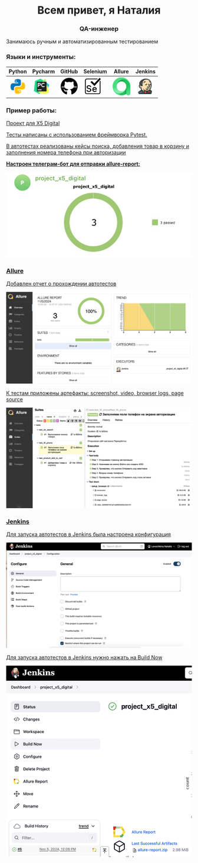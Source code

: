 <h1 align="center">Всем привет, я Наталия</h1>
<h3 align="center">QA-инженер</h3>

Занимаюсь ручным и автоматизированным тестированием

### Языки и инструменты:

| Python                                                     | Pycharm                                                     | GitHub                                                     | Selenium                                                     | Allure                                                     | Jenkins                                                     |                                                  
|:-----------------------------------------------------------|-------------------------------------------------------------|------------------------------------------------------------|--------------------------------------------------------------|------------------------------------------------------------|-------------------------------------------------------------|
| <img height="50" src="media/icons/python.png" width="50"/> | <img height="50" src="media/icons/pycharm.png" width="50"/> | <img height="50" src="media/icons/github.png" width="50"/>  | <img height="50" src="media/icons/selenium.png" width="50"/> | <img height="50" src="media/icons/allure.png" width="50"/> | <img height="50" src="media/icons/jenkins.png" width="50"/> | 


### Пример работы:

<a href="https://github.com/nlevochkina/project_x5_digital"> Проект для X5 Digital

Тесты написаны с использованием фреймворка Pytest.

В автотестах реализованы кейсы поиска, добавления товар в корзину и заполнения номера телефона при авторизации

**Настроен телеграм-бот для отправки allure-report:**

<img src="/media/tbot.png">

### Allure

Добавлен отчет о прохождении автотестов

<img src="/media/allure_report.png">

К тестам приложены артефакты: screenshot, video, browser logs, page source

<img src="/media/tests.png">

### Jenkins

Для запуска автотестов в Jenkins была настроена конфигурация

<img src="/media/configure.png">

Для запуска автотестов в Jenkins нужно нажать на Build Now

<img src="/media/build.png">



